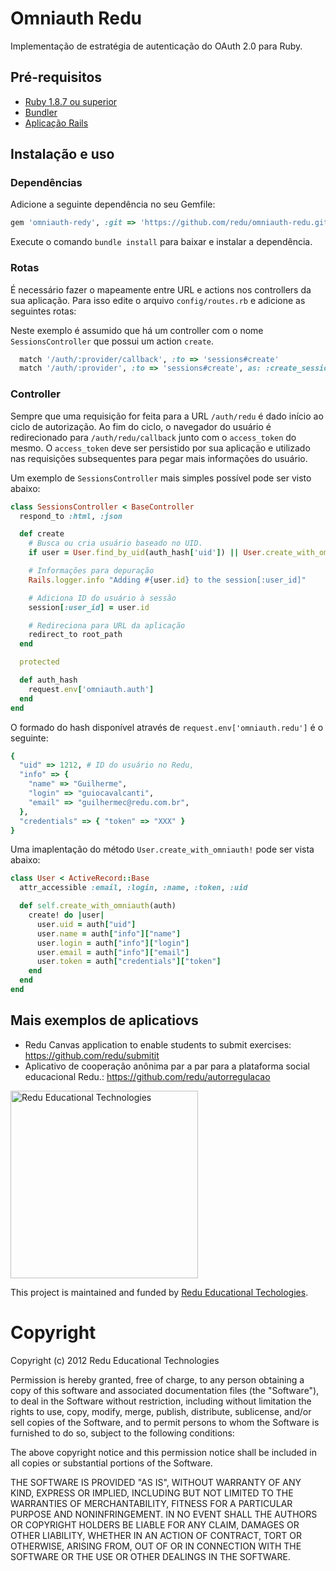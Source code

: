 # Omniauth Redu

Implementação de estratégia de autenticação do OAuth 2.0 para Ruby.

## Pré-requisitos

- [Ruby 1.8.7 ou superior](http://rvm.io/)
- [Bundler](http://gembundler.com/)
- [Aplicação Rails](http://guides.rubyonrails.org/)

## Instalação e uso

### Dependências

Adicione a seguinte dependência no seu Gemfile:

```ruby
gem 'omniauth-redy', :git => 'https://github.com/redu/omniauth-redu.git'
```

Execute o comando ``bundle install`` para baixar e instalar a dependência.

### Rotas

É necessário fazer o mapeamente entre URL e actions nos controllers da sua aplicação. Para isso edite o arquivo ``config/routes.rb`` e adicione as seguintes rotas:

Neste exemplo é assumido que há um controller com o nome ``SessionsController`` que possui um action ``create``.

```ruby
  match '/auth/:provider/callback', :to => 'sessions#create'
  match '/auth/:provider', :to => 'sessions#create', as: :create_session
```

### Controller

Sempre que uma requisição for feita para a URL ``/auth/redu`` é dado início ao ciclo de autorização. Ao fim do ciclo, o navegador do usuário é redirecionado para ``/auth/redu/callback`` junto com o ``access_token`` do mesmo. O ``access_token`` deve ser persistido por sua aplicação e utilizado nas requisições subsequentes para pegar mais informações do usuário.

Um exemplo de ``SessionsController`` mais simples possível pode ser visto abaixo:

```ruby
class SessionsController < BaseController
  respond_to :html, :json

  def create
    # Busca ou cria usuário baseado no UID.
    if user = User.find_by_uid(auth_hash['uid']) || User.create_with_omniauth(auth_hash)

    # Informações para depuração
    Rails.logger.info "Adding #{user.id} to the session[:user_id]"

    # Adiciona ID do usuário à sessão
    session[:user_id] = user.id

    # Redireciona para URL da aplicação
    redirect_to root_path
  end

  protected

  def auth_hash
    request.env['omniauth.auth']
  end
end
```

O formado do hash disponível através de ``request.env['omniauth.redu']`` é o seguinte:

```ruby
{
  "uid" => 1212, # ID do usuário no Redu,
  "info" => {
    "name" => "Guilherme",
    "login" => "guiocavalcanti",
    "email" => "guilhermec@redu.com.br",
  },
  "credentials" => { "token" => "XXX" }
}
```

Uma imaplentação do método ``User.create_with_omniauth!`` pode ser vista abaixo:

```ruby
class User < ActiveRecord::Base
  attr_accessible :email, :login, :name, :token, :uid

  def self.create_with_omniauth(auth)
    create! do |user|
      user.uid = auth["uid"]
      user.name = auth["info"]["name"]
      user.login = auth["info"]["login"]
      user.email = auth["info"]["email"]
      user.token = auth["credentials"]["token"]
    end
  end
end
```

## Mais exemplos de aplicatiovs

- Redu Canvas application to enable students to submit exercises: https://github.com/redu/submitit
- Aplicativo de cooperação anônima par a par para a plataforma social educacional Redu.: https://github.com/redu/autorregulacao

<img src="https://github.com/downloads/redu/redupy/redutech-marca.png" alt="Redu Educational Technologies" width="300">

This project is maintained and funded by [Redu Educational Techologies](http://tech.redu.com.br).

# Copyright

Copyright (c) 2012 Redu Educational Technologies

Permission is hereby granted, free of charge, to any person obtaining a copy of this software and associated documentation files (the "Software"), to deal in the Software without restriction, including without limitation the rights to use, copy, modify, merge, publish, distribute, sublicense, and/or sell copies of the Software, and to permit persons to whom the Software is furnished to do so, subject to the following conditions:

The above copyright notice and this permission notice shall be included in all copies or substantial portions of the Software.

THE SOFTWARE IS PROVIDED "AS IS", WITHOUT WARRANTY OF ANY KIND, EXPRESS OR IMPLIED, INCLUDING BUT NOT LIMITED TO THE WARRANTIES OF MERCHANTABILITY, FITNESS FOR A PARTICULAR PURPOSE AND NONINFRINGEMENT. IN NO EVENT SHALL THE AUTHORS OR COPYRIGHT HOLDERS BE LIABLE FOR ANY CLAIM, DAMAGES OR OTHER LIABILITY, WHETHER IN AN ACTION OF CONTRACT, TORT OR OTHERWISE, ARISING FROM, OUT OF OR IN CONNECTION WITH THE SOFTWARE OR THE USE OR OTHER DEALINGS IN THE SOFTWARE.



